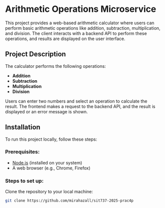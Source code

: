 # Arithmetic Operations Microservice

This project provides a web-based arithmetic calculator where users can perform basic arithmetic operations like addition, subtraction, multiplication, and division. The client interacts with a backend API to perform these operations, and results are displayed on the user interface.


## Project Description

The calculator performs the following operations:
- **Addition**
- **Subtraction**
- **Multiplication**
- **Division**

Users can enter two numbers and select an operation to calculate the result. The frontend makes a request to the backend API, and the result is displayed or an error message is shown.

## Installation

To run this project locally, follow these steps:

### Prerequisites:
- [Node.js](https://nodejs.org/) (installed on your system)
- A web browser (e.g., Chrome, Firefox)

### Steps to set up:

 Clone the repository to your local machine:
   ```bash
   git clone https://github.com/mirahazall/sit737-2025-prac4p
